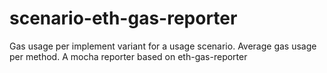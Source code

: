 # scenario-eth-gas-reporter
Gas usage per implement variant for a usage scenario. Average gas usage per method. A mocha reporter based on eth-gas-reporter
